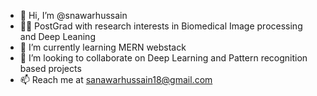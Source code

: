 - 👋 Hi, I’m @snawarhussain
- 👀📖 PostGrad with research interests in Biomedical Image processing and Deep Leaning 
- 🌱 I’m currently learning MERN webstack
- 💞️ I’m looking to collaborate on Deep Learning and Pattern recognition based projects
- 📫 Reach me at sanawarhussain18@gmail.com

<!---
snawarhussain/snawarhussain is a ✨ special ✨ repository because its `README.md` (this file) appears on your GitHub profile.
You can click the Preview link to take a look at your changes.
--->
